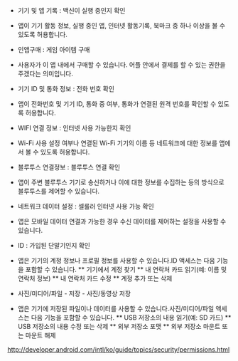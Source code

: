 * 기기 및 앱 기록 : 백신이 실행 중인지 확인
 - 앱이 기기 활동 정보, 실행 중인 앱, 인터넷 활동기록, 북마크 중 하나 이상을 볼 수 있도록 허용합니다.
* 인앱구매 : 게임 아이템 구매
 - 사용자가 이 앱 내에서 구매할 수 있습니다. 어플 안에서 결제를 할 수 있는 권한을 주겠다는 의미입니다.
* 기기 ID 및 통화 정보 : 전화 번호 확인
 - 앱이 전화번호 및 기기 ID, 통화 중 여부, 통화가 연결된 원격 번호를 확인할 수 있도록 허용합니다.
* WIFI 연결 정보 : 인터넷 사용 가능한지 확인
 - Wi-Fi 사용 설정 여부나 연결된 Wi-Fi 기기의 이름 등 네트워크에 대한 정보를 앱에서 볼 수 있도록 허용합니다.
* 블루투스 연결정보 : 블루투스 연결 확인
 - 앱이 주변 블루투스 기기로 송신하거나 이에 대한 정보를 수집하는 등의 방식으로 블루투스를 제어할 수 있습니다.
* 네트워크 데이터 설정 : 셀룰러 인터넷 사용 가능 확인
 - 앱은 모바일 데이터 연결과 가능한 경우 수신 데이터를 제어하는 설정을 사용할 수 있습니다.
* ID : 가입된 단말기인지 확인
 - 앱은 기기의 계정 정보나 프로필 정보를 사용할 수 있습니다.ID 액세스는 다음 기능을 포함할 수 있습니다.
 ** 기기에서 계정 찾기
 ** 내 연락처 카드 읽기(예: 이름 및 연락처 정보)
 ** 내 연락처 카드 수정
 ** 계정 추가 또는 삭제
 
* 사진/미디어/파일 - 저장 - 사진/동영상 저장
 - 앱은 기기에 저장된 파일이나 데이터를 사용할 수 있습니다.사진/미디어/파일 액세스는 다음 기능을 포함할 수 있습니다.
 ** USB 저장소의 내용 읽기(예: SD 카드)
 ** USB 저장소의 내용 수정 또는 삭제
 ** 외부 저장소 포맷
 ** 외부 저장소 마운트 또는 마운트 해제

http://developer.android.com/intl/ko/guide/topics/security/permissions.html

